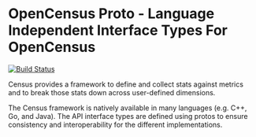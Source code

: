 OpenCensus Proto - Language Independent Interface Types For OpenCensus
===============================================================
[![Build Status][travis-image]][travis-url] 

Census provides a framework to define and collect stats against metrics and to
break those stats down across user-defined dimensions.

The Census framework is natively available in many languages (e.g. C++, Go,
and Java). The API interface types are defined using protos to ensure
consistency and interoperability for the different implementations.

[travis-image]: https://travis-ci.org/census-instrumentation/opencensus-proto.svg?branch=master
[travis-url]: https://travis-ci.org/census-instrumentation/opencensus-proto